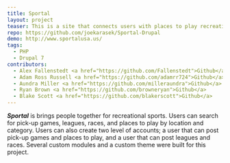 ```yaml
---
title: Sportal
layout: project
teaser: This is a site that connects users with places to play recreational sports!
repo: https://github.com/joekarasek/Sportal-Drupal
demo: http://www.sportalusa.us/
tags:
  - PHP
  - Drupal 7
contributors:
  - Alex Fallenstedt <a href="https://github.com/Fallenstedt">Github</a>
  - Adam Ross Russell <a href="https://github.com/adamrr724">Github</a>
  - Aundra Miller <a href="https://github.com/milleraundra">Github</a>
  - Ryan Brown <a href="https://github.com/browneryan">Github</a>
  - Blake Scott <a href="https://github.com/blakerscott">Github</a>
---
```

_**Sportal**_ is brings people together for recreational sports. Users can search for pick-up games, leagues, races, and places to play by location and category. Users can also create two level of accounts; a user that can post pick-up games and places to play, and a user that can post leagues and races. Several custom modules and a custom theme were built for this project.
